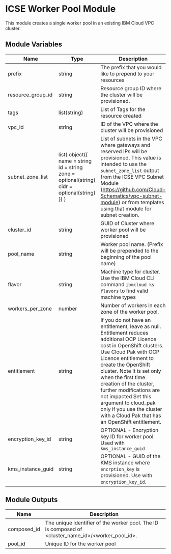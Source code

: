 # ICSE Worker Pool Module

This module creates a single worker pool in an existing IBM Cloud VPC cluster.

## Module Variables

Name              | Type                                                                                          | Description                                                                                                                                                                                                                                                                                                                                                                                                                 | Sensitive | Default
----------------- | --------------------------------------------------------------------------------------------- | --------------------------------------------------------------------------------------------------------------------------------------------------------------------------------------------------------------------------------------------------------------------------------------------------------------------------------------------------------------------------------------------------------------------------- | --------- | ---------
prefix            | string                                                                                        | The prefix that you would like to prepend to your resources                                                                                                                                                                                                                                                                                                                                                                 |           | 
resource_group_id | string                                                                                        | Resource group ID where the cluster will be provisioned.                                                                                                                                                                                                                                                                                                                                                                    |           | null
tags              | list(string)                                                                                  | List of Tags for the resource created                                                                                                                                                                                                                                                                                                                                                                                       |           | null
vpc_id            | string                                                                                        | ID of the VPC where the cluster will be provisioned                                                                                                                                                                                                                                                                                                                                                                         |           | 
subnet_zone_list  | list( object({ name = string id = string zone = optional(string) cidr = optional(string) }) ) | List of subnets in the VPC where gateways and reserved IPs will be provisioned. This value is intended to use the `subnet_zone_list` output from the ICSE VPC Subnet Module (https://github.com/Cloud-Schematics/vpc-subnet-module) or from templates using that module for subnet creation.                                                                                                                                |           | 
cluster_id        | string                                                                                        | GUID of Cluster where worker pool will be provisioned                                                                                                                                                                                                                                                                                                                                                                       |           | 
pool_name         | string                                                                                        | Worker pool name. (Prefix will be prepended to the beginning of the pool name)                                                                                                                                                                                                                                                                                                                                              |           | 
flavor            | string                                                                                        | Machine type for cluster. Use the IBM Cloud CLI command `ibmcloud ks flavors` to find valid machine types                                                                                                                                                                                                                                                                                                                   |           | bx2.16x64
workers_per_zone  | number                                                                                        | Number of workers in each zone of the worker pool.                                                                                                                                                                                                                                                                                                                                                                          |           | 2
entitlement       | string                                                                                        | If you do not have an entitlement, leave as null. Entitlement reduces additional OCP Licence cost in OpenShift clusters. Use Cloud Pak with OCP Licence entitlement to create the OpenShift cluster. Note It is set only when the first time creation of the cluster, further modifications are not impacted Set this argument to cloud_pak only if you use the cluster with a Cloud Pak that has an OpenShift entitlement. |           | null
encryption_key_id | string                                                                                        | OPTIONAL - Encryption key ID for worker pool. Used with `kms_instance_guid`                                                                                                                                                                                                                                                                                                                                                 |           | null
kms_instance_guid | string                                                                                        | OPTIONAL - GUID of the KMS instance where `encrption_key` is provisioned. Use with `encryption_key_id`.                                                                                                                                                                                                                                                                                                                     |           | null

## Module Outputs

Name        | Description
----------- | ---------------------------------------------------------------------------------------------------
composed_id | The unique identifier of the worker pool. The ID is composed of <cluster_name_id>/<worker_pool_id>.
pool_id     | Unique ID for the worker pool
